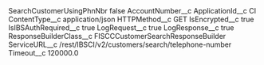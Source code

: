 <?xml version="1.0" encoding="UTF-8"?>
<CustomMetadata xmlns="http://soap.sforce.com/2006/04/metadata" xmlns:xsi="http://www.w3.org/2001/XMLSchema-instance" xmlns:xsd="http://www.w3.org/2001/XMLSchema">
    <label>SearchCustomerUsingPhnNbr</label>
    <protected>false</protected>
    <values>
        <field>AccountNumber__c</field>
        <value xsi:nil="true"/>
    </values>
    <values>
        <field>ApplicationId__c</field>
        <value xsi:type="xsd:string">CI</value>
    </values>
    <values>
        <field>ContentType__c</field>
        <value xsi:type="xsd:string">application/json</value>
    </values>
    <values>
        <field>HTTPMethod__c</field>
        <value xsi:type="xsd:string">GET</value>
    </values>
    <values>
        <field>IsEncrypted__c</field>
        <value xsi:type="xsd:boolean">true</value>
    </values>
    <values>
        <field>IsIBSAuthRequired__c</field>
        <value xsi:type="xsd:boolean">true</value>
    </values>
    <values>
        <field>LogRequest__c</field>
        <value xsi:type="xsd:boolean">true</value>
    </values>
    <values>
        <field>LogResponse__c</field>
        <value xsi:type="xsd:boolean">true</value>
    </values>
    <values>
        <field>ResponseBuilderClass__c</field>
        <value xsi:type="xsd:string">FISCCCustomerSearchResponseBuilder</value>
    </values>
    <values>
        <field>ServiceURL__c</field>
        <value xsi:type="xsd:string">/rest/IBSCI/v2/customers/search/telephone-number</value>
    </values>
    <values>
        <field>Timeout__c</field>
        <value xsi:type="xsd:double">120000.0</value>
    </values>
</CustomMetadata>
